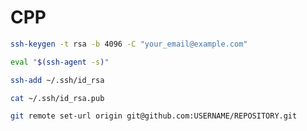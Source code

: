 # CPP


```sh
ssh-keygen -t rsa -b 4096 -C "your_email@example.com"
```

```sh
eval "$(ssh-agent -s)"
```

```sh
ssh-add ~/.ssh/id_rsa
```

```sh
cat ~/.ssh/id_rsa.pub
```

```sh
git remote set-url origin git@github.com:USERNAME/REPOSITORY.git
```